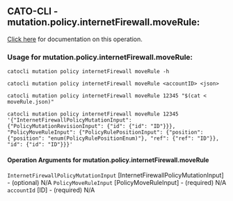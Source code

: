 
## CATO-CLI - mutation.policy.internetFirewall.moveRule:
[Click here](https://api.catonetworks.com/documentation/#mutation-moveRule) for documentation on this operation.

### Usage for mutation.policy.internetFirewall.moveRule:

`catocli mutation policy internetFirewall moveRule -h`

`catocli mutation policy internetFirewall moveRule <accountID> <json>`

`catocli mutation policy internetFirewall moveRule 12345 "$(cat < moveRule.json)"`

`catocli mutation policy internetFirewall moveRule 12345 '{"InternetFirewallPolicyMutationInput": {"PolicyMutationRevisionInput": {"id": {"id": "ID"}}}, "PolicyMoveRuleInput": {"PolicyRulePositionInput": {"position": {"position": "enum(PolicyRulePositionEnum)"}, "ref": {"ref": "ID"}}, "id": {"id": "ID"}}}'`

#### Operation Arguments for mutation.policy.internetFirewall.moveRule ####
`InternetFirewallPolicyMutationInput` [InternetFirewallPolicyMutationInput] - (optional) N/A 
`PolicyMoveRuleInput` [PolicyMoveRuleInput] - (required) N/A 
`accountId` [ID] - (required) N/A 
